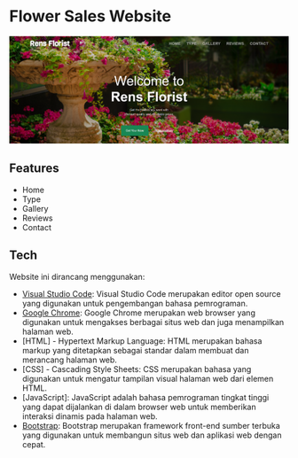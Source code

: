 # Flower Sales Website

<p align="center"><img src="img/Output.png" alt="Website"></a></p>

## Features

- Home
- Type
- Gallery
- Reviews
- Contact

## Tech

Website ini dirancang menggunakan:

- [Visual Studio Code](https://code.visualstudio.com/docs/editor/vscode-web): Visual Studio Code merupakan editor open source yang digunakan untuk pengembangan bahasa pemrograman.
- [Google Chrome](https://www.google.com/intl/id_id/chrome/): Google Chrome merupakan web browser yang digunakan untuk mengakses berbagai situs web dan juga menampilkan halaman web.
- [HTML] - Hypertext Markup Language: HTML merupakan bahasa markup yang ditetapkan sebagai standar dalam membuat dan merancang halaman web.
- [CSS] - Cascading Style Sheets: CSS merupakan bahasa yang digunakan untuk mengatur tampilan visual halaman web dari elemen HTML.
- [JavaScript]: JavaScript adalah bahasa pemrograman tingkat tinggi yang dapat dijalankan di dalam browser web untuk memberikan interaksi dinamis pada halaman web.
- [Bootstrap](https://getbootstrap.com/): Bootstrap merupakan framework front-end sumber terbuka yang digunakan untuk membangun situs web dan aplikasi web dengan cepat.
